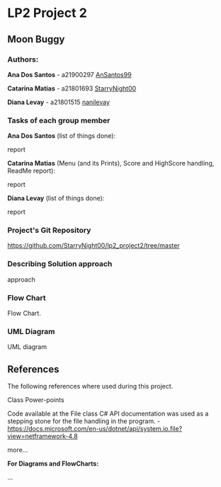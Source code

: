 # LP2 Project 2

## Moon Buggy

### Authors:

**Ana Dos Santos** - a21900297 [AnSantos99](https://github.com/AnSantos99)

**Catarina Matias** - a21801693 [StarryNight00](https://github.com/StarryNight00)

**Diana Levay** - a21801515 [nanilevay](https://github.com/nanilevay)

### Tasks of each group member

**Ana Dos Santos** (list of things done):

report

**Catarina Matias** (Menu (and its Prints), Score and HighScore handling, ReadMe report):

report

**Diana Levay** (list of things done):

report

### Project's Git Repository

<https://github.com/StarryNight00/lp2_project2/tree/master>

### Describing Solution approach

approach

### Flow Chart

Flow Chart.

### UML Diagram

UML diagram

## References

The following references where used during this project.

Class Power-points

Code available at the File class C# API documentation was used as a stepping stone for the file handling in the program. - <https://docs.microsoft.com/en-us/dotnet/api/system.io.file?view=netframework-4.8>

more...

**For Diagrams and FlowCharts:**

...
